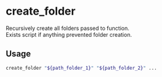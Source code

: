 # create_folder

Recursively create all folders passed to function.  
Exists script if anything prevented folder creation.

## Usage

```bash
create_folder "${path_folder_1}" "${path_folder_2}" ...
```